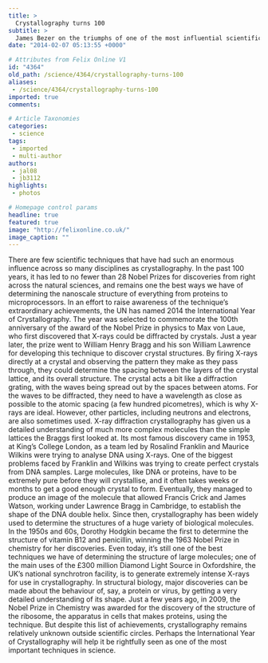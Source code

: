 ```yaml
---
title: >
  Crystallography turns 100
subtitle: >
  James Bezer on the triumphs of one of the most influential scientific techniques
date: "2014-02-07 05:13:55 +0000"

# Attributes from Felix Online V1
id: "4364"
old_path: /science/4364/crystallography-turns-100
aliases:
 - /science/4364/crystallography-turns-100
imported: true
comments:

# Article Taxonomies
categories:
 - science
tags:
 - imported
 - multi-author
authors:
 - jal08
 - jb3112
highlights:
 - photos

# Homepage control params
headline: true
featured: true
image: "http://felixonline.co.uk/"
image_caption: ""
---
```


There are few scientific techniques that have had such an enormous influence across so many disciplines as crystallography.
In the past 100 years, it has led to no fewer than 28 Nobel Prizes for discoveries from right across the natural sciences, and remains one the best ways we have of determining the nanoscale structure of everything from proteins to microprocessors.
In an effort to raise awareness of the technique’s extraordinary achievements, the UN has named 2014 the International Year of Crystallography. The year was selected to commemorate the 100th anniversary of the award of the Nobel Prize in physics to Max von Laue, who first discovered that X-rays could be diffracted by crystals.
Just a year later, the prize went to William Henry Bragg and his son William Lawrence for developing this technique to discover crystal structures. By firing X-rays directly at a crystal and observing the pattern they make as they pass through, they could determine the spacing between the layers of the crystal lattice, and its overall structure.
The crystal acts a bit like a diffraction grating, with the waves being spread out by the spaces between atoms. For the waves to be diffracted, they need to have a wavelength as close as possible to the atomic spacing (a few hundred picometres), which is why X-rays are ideal. However, other particles, including neutrons and electrons, are also sometimes used.
X-ray diffraction crystallography has given us a detailed understanding of much more complex molecules than the simple lattices the Braggs first looked at. Its most famous discovery came in 1953, at King’s College London, as a team led by Rosalind Franklin and Maurice Wilkins were trying to analyse DNA using X-rays.
One of the biggest problems faced by Franklin and Wilkins was trying to create perfect crystals from DNA samples. Large molecules, like DNA or proteins, have to be extremely pure before they will crystallise, and it often takes weeks or months to get a good enough crystal to form.
Eventually, they managed to produce an image of the molecule that allowed Francis Crick and James Watson, working under Lawrence Bragg in Cambridge, to establish the shape of the DNA double helix.
Since then, crystallography has been widely used to determine the structures of a huge variety of biological molecules. In the 1950s and 60s, Dorothy Hodgkin became the first to determine the structure of vitamin B12 and penicillin, winning the 1963 Nobel Prize in chemistry for her discoveries.
Even today, it’s still one of the best techniques we have of determining the structure of large molecules; one of the main uses of the £300 million Diamond Light Source in Oxfordshire, the UK’s national synchrotron facility, is to generate extremely intense X-rays for use in crystallography.
In structural biology, major discoveries can be made about the behaviour of, say, a protein or virus, by getting a very detailed understanding of its shape. Just a few years ago, in 2009, the Nobel Prize in Chemistry was awarded for the discovery of the structure of the ribosome, the apparatus in cells that makes proteins, using the technique.
But despite this list of achievements, crystallography remains relatively unknown outside scientific circles. Perhaps the International Year of Crystallography will help it be rightfully seen as one of the most important techniques in science.
